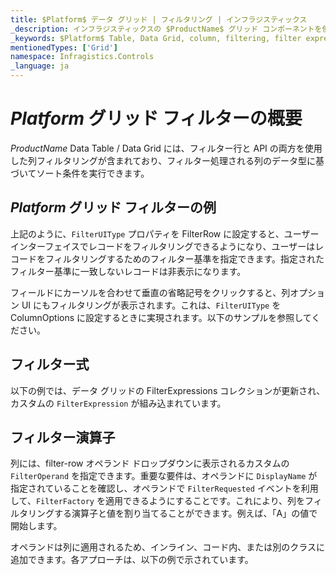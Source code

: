 ```yaml
---
title: $Platform$ データ グリッド | フィルタリング | インフラジスティックス
_description: インフラジスティックスの $ProductName$ グリッド コンポーネントを使用して表現的なソート条件を実行し、データを簡単に返します。詳細については、$ProductName$ テーブルのサンプルを参照してください。
_keywords: $Platform$ Table, Data Grid, column, filtering, filter expressions, filter operands, $ProductName$, Infragistics, $Platform$ テーブル, データ グリッド, 列, フィルタリング, フィルター式, フィルター オペランド, インフラジスティックス
mentionedTypes: ['Grid']
namespace: Infragistics.Controls
_language: ja
---
```


# $Platform$ グリッド フィルターの概要

$ProductName$ Data Table / Data Grid には、フィルター行と API の両方を使用した列フィルタリングが含まれており、フィルター処理される列のデータ型に基づいてソート条件を実行できます。

## $Platform$ グリッド フィルターの例


<code-view style="height: 600px"
           data-demos-base-url="{environment:dvDemosBaseUrl}"
           iframe-src="{environment:dvDemosBaseUrl}/grids/data-grid-column-filtering"
           alt="$Platform$ グリッド フィルターの例"
           github-src="grids/data-grid/column-filtering">
</code-view>

<div class="divider--half"></div>

上記のように、`FilterUIType` プロパティを FilterRow に設定すると、ユーザー インターフェイスでレコードをフィルタリングできるようになり、ユーザーはレコードをフィルタリングするためのフィルター基準を指定できます。指定されたフィルター基準に一致しないレコードは非表示になります。

フィールドにカーソルを合わせて垂直の省略記号をクリックすると、列オプション UI にもフィルタリングが表示されます。これは、`FilterUIType` を ColumnOptions に設定するときに実現されます。以下のサンプルを参照してください。

## フィルター式

以下の例では、データ グリッドの FilterExpressions コレクションが更新され、カスタムの `FilterExpression` が組み込まれています。

<code-view style="height: 600px"
           data-demos-base-url="{environment:dvDemosBaseUrl}"
           iframe-src="{environment:dvDemosBaseUrl}/grids/data-grid-column-filter-expressions"
           alt="$Platform$ グリッド フィルター式の例"
           github-src="grids/data-grid/column-filter-expressions">
</code-view>

<div class="divider--half"></div>

<!-- Blazor -->
## フィルター演算子

列には、filter-row オペランド ドロップダウンに表示されるカスタムの  `FilterOperand` を指定できます。重要な要件は、オペランドに `DisplayName` が指定されていることを確認し、オペランドで `FilterRequested` イベントを利用して、`FilterFactory` を適用できるようにすることです。これにより、列をフィルタリングする演算子と値を割り当てることができます。例えば、「A」の値で開始します。

オペランドは列に適用されるため、インライン、コード内、または別のクラスに追加できます。各アプローチは、以下の例で示されています。

<code-view style="height: 600px"
           data-demos-base-url="{environment:dvDemosBaseUrl}"
           iframe-src="{environment:dvDemosBaseUrl}/grids/data-grid-column-filter-operands"
           alt="$Platform$ グリッド フィルターの例"
           github-src="grids/data-grid/column-filter-operands">
</code-view>

<div class="divider--half"></div>
<!-- end:Blazor -->